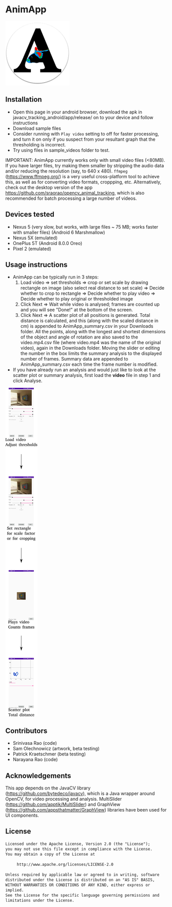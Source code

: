 # AnimApp
![Logo](logo3ds_72dpi_200px.png)


## Installation

* Open this page in your android browser, download the apk in javacv_tracking_android/app/release/ on to your device and follow instructions
* Download sample files
* Consider running with `Play video` setting to off for faster processing, and turn it on only if you suspect from your resultant graph that the thresholding is incorrect.
* Try using files in sample_videos folder to test. 

IMPORTANT: AnimApp currently works only with small video files (<80MB). If you have larger files, try making them smaller by stripping the audio data and/or reducing the resolution (say, to 640 x 480). `ffmpeg` (https://www.ffmpeg.org/) is a very useful cross-platform tool to achieve this, as well as for converting video formats, croppping, etc. Alternatively, check out the desktop version of the app https://github.com/sraorao/opencv_animal_tracking, which is also recommended for batch processing a large number of videos.

## Devices tested

* Nexus 5 (very slow, but works, with large files ~ 75 MB; works faster with smaller files) (Android 6 Marshmallow)
* Nexus 5X (emulated)
* OnePlus 5T (Android 8.0.0 Oreo)
* Pixel 2 (emulated)

## Usage instructions

* AnimApp can be typically run in 3 steps:
  1. Load video => set thresholds => crop or set scale by drawing rectangle on image (also select real distance to set scale) => Decide whether to crop to rectangle => Decide whether to play video => Decide whether to play original or thresholded image
  2. Click Next => Wait while video is analysed; frames are counted up and you will see "Done!" at the bottom of the screen.
  3. Click Next => A scatter plot of all positions is generated. Total distance is calculated, and this (along with the scaled distance in cm) is appended to AnimApp_summary.csv in your Downloads folder. All the points, along with the longest and shortest dimensions of the object and angle of rotation are also saved to the video.mp4.csv file (where video.mp4 was the name of the original video), again in the Downloads folder. Moving the slider or editing the number in the box limits the summary analysis to the displayed number of frames. Summary data are appended to AnimApp_summary.csv each time the frame number is modified.
* If you have already run an analysis and would just like to look at the scatter plot or summary analysis, first load the **video** file in step 1 and click Analyse. 

![Logo](instructions_150px.png)

## Contributors

* Srinivasa Rao (code)
* Sam Olechnowicz (artwork, beta testing)
* Patrick Kraetschmer (beta testing) 
* Narayana Rao (code)

## Acknowledgements

This app depends on the JavaCV library (https://github.com/bytedeco/javacv), which is a Java wrapper around OpenCV, for video processing and analysis. MultiSlider (https://github.com/apptik/MultiSlider) and GraphView (https://github.com/appsthatmatter/GraphView) libraries have been used for UI components.

## License

```
Licensed under the Apache License, Version 2.0 (the "License");
you may not use this file except in compliance with the License.
You may obtain a copy of the License at

     http://www.apache.org/licenses/LICENSE-2.0

Unless required by applicable law or agreed to in writing, software
distributed under the License is distributed on an "AS IS" BASIS,
WITHOUT WARRANTIES OR CONDITIONS OF ANY KIND, either express or implied.
See the License for the specific language governing permissions and
limitations under the License.
```
